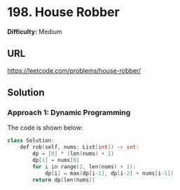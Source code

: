 # 198. House Robber
**Difficulty:** Medium

## URL

https://leetcode.com/problems/house-robber/

## Solution

### Approach 1: Dynamic Programming

The code is shown below:

```c++
class Solution:
    def rob(self, nums: List[int]) -> int:
        dp = [0] * (len(nums) + 1)
        dp[1] = nums[0]
        for i in range(2, len(nums) + 1):
            dp[i] = max(dp[i-1], dp[i-2] + nums[i-1])
        return dp[len(nums)]
```

